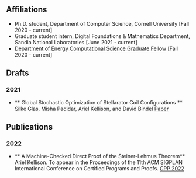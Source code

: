 
## Affiliations 
+ Ph.D. student, Department of Computer Science, Cornell University [Fall 2020 - current]
+ Graduate student intern, Digital Foundations & Mathematics Department, Sandia National Laboratories [June 2021 - current]
+ [Department of Energy Computational Science Graduate Fellow](https://www.krellinst.org/csgf/) [Fall 2020 - current]

## Drafts

### 2021
+ ** Global Stochastic Optimization of Stellarator Coil Configurations ** 
Silke Glas, Misha Padidar, Ariel Kellison, and David Bindel
[Paper](https://arxiv.org/abs/2110.07464)

## Publications

### 2022

+ ** A Machine-Checked Direct Proof of the Steiner-Lehmus Theorem**
Ariel Kellison. To appear in the Proceedings of the 11th ACM SIGPLAN International Conference on Certified Programs and Proofs. [CPP 2022](https://popl22.sigplan.org/home/CPP-2022)
